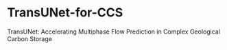 # TransUNet-for-CCS
TransUNet: Accelerating Multiphase Flow Prediction in Complex Geological Carbon Storage
